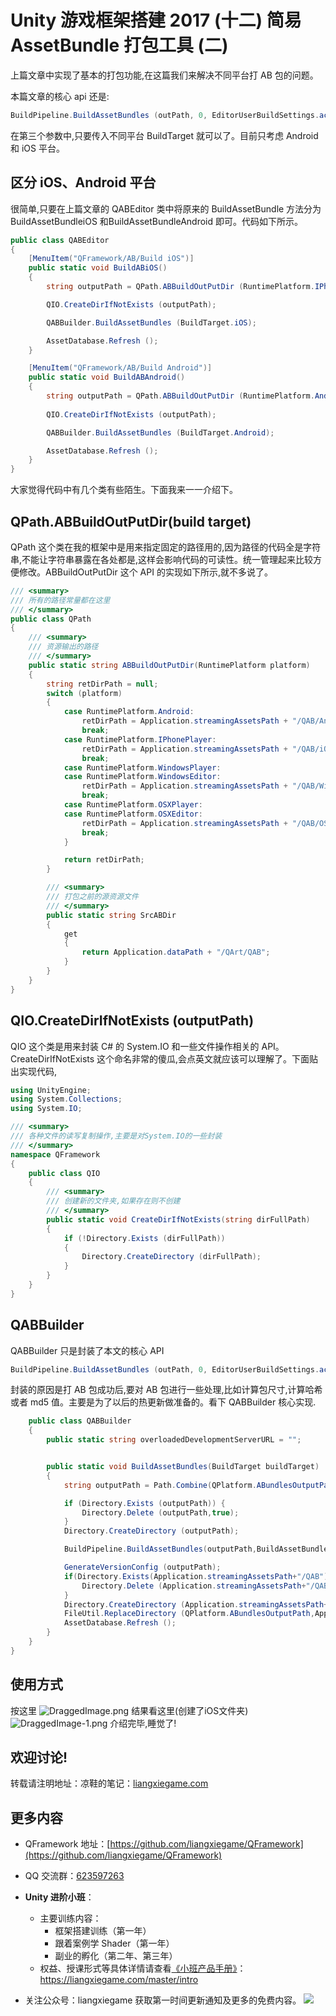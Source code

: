 # Unity 游戏框架搭建 2017 (十二) 简易 AssetBundle 打包工具 (二)

上篇文章中实现了基本的打包功能,在这篇我们来解决不同平台打 AB 包的问题。

本篇文章的核心 api 还是:
```cs
BuildPipeline.BuildAssetBundles (outPath, 0, EditorUserBuildSettings.activeBuildTarget);  
```

在第三个参数中,只要传入不同平台 BuildTarget 就可以了。目前只考虑 Android 和 iOS 平台。

## 区分 iOS、Android 平台

很简单,只要在上篇文章的 QABEditor 类中将原来的 BuildAssetBundle 方法分为 BuildAssetBundleiOS 和BuildAssetBundleAndroid 即可。代码如下所示。
```cs
public class QABEditor
{
	[MenuItem("QFramework/AB/Build iOS")]
	public static void BuildABiOS()
	{
		string outputPath = QPath.ABBuildOutPutDir (RuntimePlatform.IPhonePlayer);

		QIO.CreateDirIfNotExists (outputPath);

		QABBuilder.BuildAssetBundles (BuildTarget.iOS);

		AssetDatabase.Refresh ();
	}

	[MenuItem("QFramework/AB/Build Android")]
	public static void BuildABAndroid()
	{
		string outputPath = QPath.ABBuildOutPutDir (RuntimePlatform.Android);
				
		QIO.CreateDirIfNotExists (outputPath);

		QABBuilder.BuildAssetBundles (BuildTarget.Android);

		AssetDatabase.Refresh ();
	}
}
```
大家觉得代码中有几个类有些陌生。下面我来一一介绍下。

## QPath.ABBuildOutPutDir(build target)

QPath 这个类在我的框架中是用来指定固定的路径用的,因为路径的代码全是字符串,不能让字符串暴露在各处都是,这样会影响代码的可读性。统一管理起来比较方便修改。ABBuildOutPutDir 这个 API 的实现如下所示,就不多说了。
```cs
/// <summary>
/// 所有的路径常量都在这里
/// </summary>
public class QPath 
{
	/// <summary>
	/// 资源输出的路径
	/// </summary>
	public static string ABBuildOutPutDir(RuntimePlatform platform) 
	{
		string retDirPath = null;
		switch (platform) 
		{
			case RuntimePlatform.Android:
				retDirPath = Application.streamingAssetsPath + "/QAB/Android";
				break;
			case RuntimePlatform.IPhonePlayer:
				retDirPath = Application.streamingAssetsPath + "/QAB/iOS";
				break;
			case RuntimePlatform.WindowsPlayer:
			case RuntimePlatform.WindowsEditor:
				retDirPath = Application.streamingAssetsPath + "/QAB/Windows";
				break;
			case RuntimePlatform.OSXPlayer:
			case RuntimePlatform.OSXEditor:
				retDirPath = Application.streamingAssetsPath + "/QAB/OSX";
				break;
			}

			return retDirPath;
		}

		/// <summary>
		/// 打包之前的源资源文件
		/// </summary>
		public static string SrcABDir  
		{
			get 
			{
				return Application.dataPath + "/QArt/QAB";
			}
		}
	}
}
```
## QIO.CreateDirIfNotExists (outputPath)

QIO 这个类是用来封装 C# 的 System.IO 和一些文件操作相关的 API。CreateDirIfNotExists 这个命名非常的傻瓜,会点英文就应该可以理解了。下面贴出实现代码,

```cs
using UnityEngine;
using System.Collections;
using System.IO;

/// <summary>
/// 各种文件的读写复制操作,主要是对System.IO的一些封装
/// </summary>
namespace QFramework 
{	
	public class QIO 
	{
		/// <summary>
		/// 创建新的文件夹,如果存在则不创建
		/// </summary>
		public static void CreateDirIfNotExists(string dirFullPath)
		{
			if (!Directory.Exists (dirFullPath)) 
			{
				Directory.CreateDirectory (dirFullPath);
			}
		}
	}
}
```

## QABBuilder
QABBuilder 只是封装了本文的核心 API
```cs
BuildPipeline.BuildAssetBundles (outPath, 0, EditorUserBuildSettings.activeBuildTarget);  
```
封装的原因是打 AB 包成功后,要对 AB 包进行一些处理,比如计算包尺寸,计算哈希或者 md5 值。主要是为了以后的热更新做准备的。看下 QABBuilder 核心实现.
```cs
	public class QABBuilder
	{
		public static string overloadedDevelopmentServerURL = "";


		public static void BuildAssetBundles(BuildTarget buildTarget)
		{
			string outputPath = Path.Combine(QPlatform.ABundlesOutputPath,  QPlatform.GetPlatformName());

			if (Directory.Exists (outputPath)) {
				Directory.Delete (outputPath,true);
			}
			Directory.CreateDirectory (outputPath);

			BuildPipeline.BuildAssetBundles(outputPath,BuildAssetBundleOptions.None,buildTarget);

			GenerateVersionConfig (outputPath);
			if(Directory.Exists(Application.streamingAssetsPath+"/QAB")){
				Directory.Delete (Application.streamingAssetsPath+"/QAB",true);
			}
			Directory.CreateDirectory (Application.streamingAssetsPath+"/QAB");
			FileUtil.ReplaceDirectory (QPlatform.ABundlesOutputPath,Application.streamingAssetsPath+"/QAB");
			AssetDatabase.Refresh ();
		}
	}
}
```

## 使用方式

按这里
![DraggedImage.png](http://file.liangxiegame.com/f1141903-769a-4cac-99f1-4cc489a97176.png) 
结果看这里(创建了iOS文件夹)
![DraggedImage-1.png](http://file.liangxiegame.com/0403dc50-56aa-4020-8d32-76ffc062c6ae.png) 
介绍完毕,睡觉了!

## 欢迎讨论!
转载请注明地址：凉鞋的笔记：[liangxiegame.com](http://liangxiegame.com)

## 更多内容
* QFramework 地址：[https://github.com/liangxiegame/QFramework](https://github.com/liangxiegame/QFramework)
* QQ 交流群：[623597263](http://shang.qq.com/wpa/qunwpa?idkey=706b8eef0fff3fe4be9ce27c8702ad7d8cc1bceabe3b7c0430ec9559b3a9ce66)
* **Unity 进阶小班**：
	* 主要训练内容：
		* 框架搭建训练（第一年）
		* 跟着案例学 Shader（第一年）
		* 副业的孵化（第二年、第三年）
	* 权益、授课形式等具体详情请查看[《小班产品手册》](https://liangxiegame.com/master/intro)：https://liangxiegame.com/master/intro
  
* 关注公众号：liangxiegame 获取第一时间更新通知及更多的免费内容。
![](http://file.liangxiegame.com/38eccb55-40b2-4845-93d6-f5fb50ff9492.png)